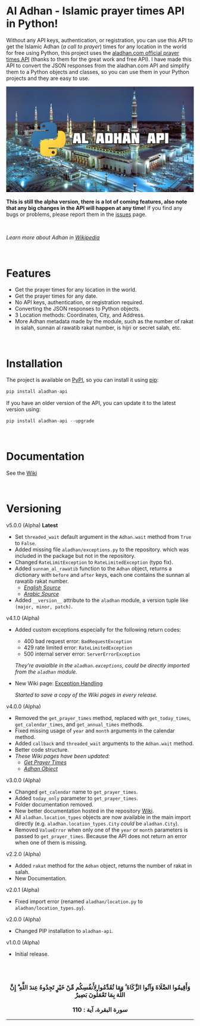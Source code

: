 # Al Adhan - Islamic prayer times API in Python!

Without any API keys, authentication, or registration, you can use this API to get the Islamic Adhan (_a call to prayer_) times  for any location in the world for free using Python, this project uses the [aladhan.com official prayer times API](https://aladhan.com/prayer-times-api) (thanks to them for the great work and free API). I have made this API to convert the JSON responses from the aladhan.com API and simplify them to a Python objects and classes, so you can use them in your Python projects and they are easy to use. 

<img src="./thumbnail.png">

**This is still the alpha version, there is a lot of coming features, also note that any big changes in the API will happen at any time!** If you find any bugs or problems, please report them in the [issues](https://www.github.com/Kh4lidMD/AlAdhan/issues) page.

<br>

_Learn more about Adhan in [Wikipedia](https://en.wikipedia.org/wiki/Adhan)_

<br>

# Features

- Get the prayer times for any location in the world.
- Get the prayer times for any date.
- No API keys, authentication, or registration required.
- Converting the JSON responses to Python objects.
- 3 Location methods: Coordinates, City, and Address.
- More Adhan metadata made by the module, such as the number of rakat in salah, sunnan al rawatib rakat number, is hijri or secret salah, etc.

<br>

# Installation

The project is available on [PyPI](https://pypi.org/project/aladhan-api/), so you can install it using [pip](https://www.w3schools.com/python/python_pip.asp):

```python
pip install aladhan-api
```

If you have an older version of the API, you can update it to the latest version using:

```python
pip install aladhan-api --upgrade
```

<br>

# Documentation

See the [Wiki](https://www.github.com/Kh4lidMD/AlAdhan/wiki)

<br>

# Versioning

v5.0.0 (Alpha) **Latest**

- Set `threaded_wait` default argument in the `Adhan.wait` method from `True` to `False`.
- Added missing file `aladhan/exceptions.py` to the repository. which was included in the package but not in the repository.
- Changed `RateLimitException` to `RateLimitedException` (typo fix).
- Added `sunnan_al_rawatib` function to the `Adhan` object, returns a dictionary with `before` and `after` keys, each one contains the sunnan al rawatib rakat number.
  - _[English Source](https://www.wikihow.com/Pray-Sunnah-Prayers)_
  - _[Arabic Source](https://mawdoo3.com/%D9%85%D8%A7_%D9%87%D9%8A_%D8%B3%D9%86%D9%86_%D8%A7%D9%84%D8%B5%D9%84%D8%A7%D8%A9_%D8%A7%D9%84%D9%85%D8%A4%D9%83%D8%AF%D8%A9)_
- Added `__version__` attribute to the `aladhan` module, a version tuple like `(major, minor, patch)`.

v4.1.0 (Alpha)

- Added custom exceptions especially for the following return codes:
  - 400 bad request error: `BadRequestException`
  - 429 rate limited error: `RateLimitedException`
  - 500 internal server error: `ServerErrorException`

  _They're avaialble in the `aladhan.exceptions`, could be directly imported from the `aladhan` module._
- New Wiki page: [Exception Handling](https://www.github.com/Kh4lidMD/AlAdhan/wiki/Exception-Handling)

  _Started to save a copy of the Wiki pages in every release._

v4.0.0 (Alpha)

- Removed the `get_prayer_times` method, replaced with `get_today_times`, `get_calendar_times`, and `get_annual_times` methods.
- Fixed missing usage of `year` and `month` arguments in the calendar method.
- Added `callback` and `threaded_wait` arguments to the `Adhan.wait` method.
- Better code structure.
- _These Wiki pages have been updated:_
  - [_Get Prayer Times_](https://www.github.com/Kh4lidMD/AlAdhan/wiki/Get-Prayer-Times)
  - [_Adhan Object_](https://www.github.com/Kh4lidMD/AlAdhan/wiki/Adhan-Object)

v3.0.0 (Alpha)

- Changed `get_calendar` name to `get_prayer_times`.
- Added `today_only` parameter to `get_prayer_times`.
- Folder documentation removed.
- New better documentation hosted in the repository [Wiki](https://www.github.com/Kh4lidMD/AlAdhan/wiki).
- All `aladhan.location_types` objects are now available in the main import directly (e.g. `aladhan.location_types.City` _could_ be `aladhan.City`).
- Removed `ValueError` when only one of the `year` or `month` parameters is passed to `get_prayer_times`. Because the API does not return an error when one of them is missing.

v2.2.0 (Alpha)

- Added `rakat` method for the `Adhan` object, returns the number of rakat in salah.
- New Documentation.

v2.0.1 (Alpha)

- Fixed import error (renamed `aladhan/location.py` to `aladhan/location_types.py`).

v2.0.0 (Alpha)

- Changed PIP installation to `aladhan-api`.

v1.0.0 (Alpha)

- Initial release.

<br><br>

<h3 align="center">
وَأَقِيمُوا الصَّلَاةَ وَآتُوا الزَّكَاةَ ۚ وَمَا تُقَدِّمُوا لِأَنفُسِكُم مِّنْ خَيْرٍ تَجِدُوهُ عِندَ اللَّهِ ۗ إِنَّ اللَّهَ بِمَا تَعْمَلُونَ بَصِيرٌ
<br><br>
سورة البقرة، آية : 110
</h3>
<hr>
